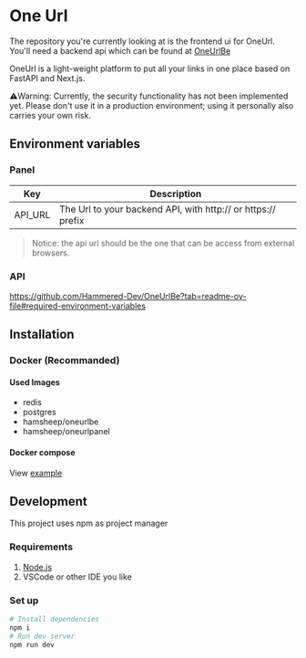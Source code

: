 # One Url
The repository you're currently looking at is the frontend ui for OneUrl. You'll need a backend api which can be found at [OneUrlBe](https://github.com/Hammered-Dev/OneUrlBe)

OneUrl is a light-weight platform to put all your links in one place based on FastAPI and Next.js.

⚠️Warning: Currently, the security functionality has not been implemented yet. Please don't use it in a production environment; using it personally also carries your own risk.
## Environment variables
### Panel
| Key | Description |
| --- | --- |
| API_URL | The Url to your backend API, with http:// or https:// prefix |
> Notice: the api url should be the one that can be access from external browsers.
### API
https://github.com/Hammered-Dev/OneUrlBe?tab=readme-ov-file#required-environment-variables
## Installation
### Docker (Recommanded)
#### Used Images
- redis
- postgres
- hamsheep/oneurlbe
- hamsheep/oneurlpanel
#### Docker compose
View [example](https://github.com/Hammered-Dev/one-url-panel/blob/master/compose.yaml)
## Development
This project uses npm as project manager
### Requirements
1. [Node.js](https://nodejs.org)
2. VSCode or other IDE you like
### Set up
```bash
# Install dependencies
npm i
# Run dev server
npm run dev
```
